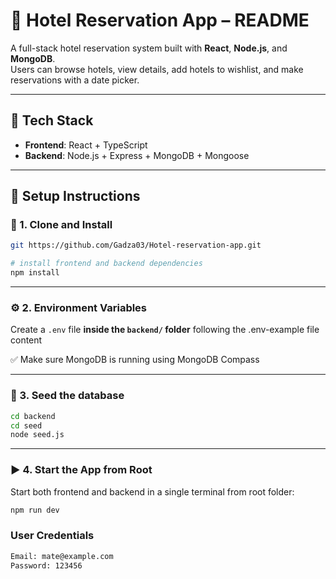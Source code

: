 # 📘 Hotel Reservation App – README

A full-stack hotel reservation system built with **React**, **Node.js**, and **MongoDB**.  
Users can browse hotels, view details, add hotels to wishlist, and make reservations with a date picker.

---

## 🧰 Tech Stack

- **Frontend**: React + TypeScript
- **Backend**: Node.js + Express + MongoDB + Mongoose

---

## 🚀 Setup Instructions

### 🔧 1. Clone and Install

```bash
git https://github.com/Gadza03/Hotel-reservation-app.git

# install frontend and backend dependencies
npm install
```

---

### ⚙️ 2. Environment Variables

Create a `.env` file **inside the `backend/` folder** following the .env-example file content

✅ Make sure MongoDB is running using MongoDB Compass

---

### 🌱 3. Seed the database

```bash
cd backend
cd seed
node seed.js
```

---

### ▶️ 4. Start the App from Root

Start both frontend and backend in a single terminal from root folder:

```bash
npm run dev
```

### User Credentials
```bash
Email: mate@example.com
Password: 123456
```
